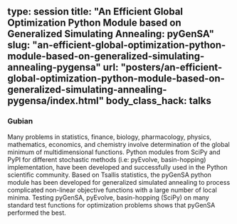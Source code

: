 type: session
title: "An Efficient Global Optimization Python Module based on Generalized Simulating Annealing: pyGenSA"
slug: "an-efficient-global-optimization-python-module-based-on-generalized-simulating-annealing-pygensa"
url: "posters/an-efficient-global-optimization-python-module-based-on-generalized-simulating-annealing-pygensa/index.html"
body_class_hack: talks
---

### Gubian

Many problems in statistics, finance, biology, pharmacology, physics, mathematics, economics, and chemistry involve determination of the global minimum of multidimensional functions.
Python modules from SciPy and PyPI for different stochastic methods (i.e: pyEvolve, basin-hopping) implementation,
have been developed and successfully used in the Python scientific community.
Based on Tsallis statistics, the pyGenSA python module has been developed for generalized simulated annealing to process complicated non-linear objective functions with a large number of local minima.
Testing pyGenSA, pyEvolve, basin-hopping (SciPy) on many standard test functions for optimization problems shows that pyGenSA performed the best.